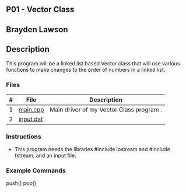 ## P01 - Vector Class
## Brayden Lawson
## Description 

This program will be a linked list based Vector class that will use various functions
to make changes to the order of numbers in a linked list.

### Files

|   #   | File     | Description                      |
| :---: | -------- | -------------------------------- |
|   1   | [main.cpp](https://github.com/bglawson1001/2143-OOP-Lawson/blob/main/Assignments/P01/main.cpp) | Main driver of my Vector Class program . |
|    2  |   [input.dat](https://github.com/bglawson1001/2143-OOP-Lawson/blob/main/Assignments/P01/input.dat)


### Instructions

- This program needs the libraries #include iostream and
#include fstream, and an input file.

### Example Commands

push()
pop()
